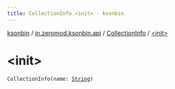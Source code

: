 ```yaml
---
title: CollectionInfo.<init> - ksonbin
---
```


[ksonbin](../../index.html) / [in.zeromod.ksonbin.api](../index.html) / [CollectionInfo](index.html) / [&lt;init&gt;](./-init-.html)

# &lt;init&gt;

`CollectionInfo(name: `[`String`](https://kotlinlang.org/api/latest/jvm/stdlib/kotlin/-string/index.html)`)`